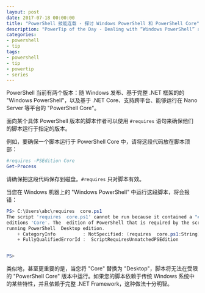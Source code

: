 ```yaml
---
layout: post
date: 2017-07-18 00:00:00
title: "PowerShell 技能连载 - 探讨 Windows PowerShell 和 PowerShell Core"
description: "PowerTip of the Day - Dealing with “Windows PowerShell” and “PowerShell Core”"
categories:
- powershell
- tip
tags:
- powershell
- tip
- powertip
- series
---
```

PowerShell 当前有两个版本：随 Windows 发布、基于完整 .NET 框架的的 "Windows PowerShell"，以及基于 .NET Core、支持跨平台、能够运行在 Nano Server 等平台的 "PowerShell Core"。

面向某个具体 PowerShell 版本的脚本作者可以使用 `#requires` 语句来确保他们的脚本运行于指定的版本。

例如，要确保一个脚本运行于 PowerShell Core 中，请将这段代码放在脚本顶部：

```powershell
#requires -PSEdition Core
Get-Process
```

请确保把这段代码保存到磁盘。`#requires` 只对脚本有效。

当您在 Windows 机器上的 "Windows PowerShell" 中运行这段脚本，将会报错：

```powershell
PS> C:\Users\abc\requires  core.ps1
The script 'requires  core.ps1' cannot be run because it contained a "#requires" statement  for PowerShell
editions 'Core'. The  edition of PowerShell that is required by the script does not match the  currently
running PowerShell  Desktop edition.
    + CategoryInfo          : NotSpecified: (requires  core.ps1:String) [], ParentContainsErrorRecordException
    + FullyQualifiedErrorId :  ScriptRequiresUnmatchedPSEdition


PS>
```

类似地，甚至更重要的是，当您将 "Core" 替换为 "Desktop"，脚本将无法在受限的 "PowerShell Core" 版本中运行。如果您的脚本依赖于传统 Windows 系统中的某些特性，并且依赖于完整 .NET Framework，这种做法十分明智。

<!--本文国际来源：[Dealing with “Windows PowerShell” and “PowerShell Core”](http://community.idera.com/powershell/powertips/b/tips/posts/dealing-with-windows-powershell-and-powershell-core)-->
